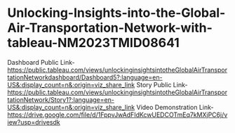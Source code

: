 # Unlocking-Insights-into-the-Global-Air-Transportation-Network-with-tableau-NM2023TMID08641
Dashboard Public Link-https://public.tableau.com/views/unlockinginsightsintotheGlobalAirTransportationNetworkdashboard/Dashboard5?:language=en-US&:display_count=n&:origin=viz_share_link
Story Public Link-https://public.tableau.com/views/unlockinginsightsintotheGlobalAirTransportationNetwork/Story1?:language=en-US&:display_count=n&:origin=viz_share_link
Video Demonstration Link-https://drive.google.com/file/d/1FppvJwAdFIdKcwUEDCOTmEq7kMXjPC6j/view?usp=drivesdk
